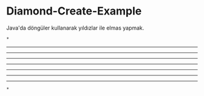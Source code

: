 # Diamond-Create-Example
Java'da döngüler kullanarak yıldızlar ile elmas yapmak.

    *
   ***
  *****
 *******
*********
 *******
  *****
   ***
    *

